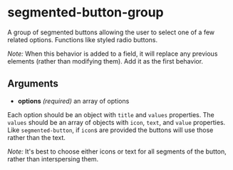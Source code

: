 # segmented-button-group

A group of segmented buttons allowing the user to select one of a few related options. Functions like styled radio buttons.

_Note:_ When this behavior is added to a field, it will replace any previous elements (rather than modifying them). Add it as the first behavior.

## Arguments

* **options** _(required)_ an array of options

Each option should be an object with `title` and `values` properties. The `values` should be an array of objects with `icon`, `text`, and `value` properties. Like `segmented-button`, if `icon`s are provided the buttons will use those rather than the text.

_Note:_ It's best to choose either icons or text for all segments of the button, rather than interspersing them.
